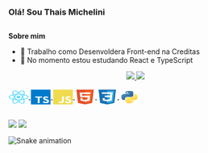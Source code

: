 ### Olá! Sou Thais Michelini

##

**Sobre mim**

- 🔭 Trabalho como Desenvoldera Front-end na Creditas
- 🌱 No momento estou estudando React e TypeScript

<div align="center">
  <a href="https://github.com/thaismichelini">
  <img height="180em" src="https://github-readme-stats.vercel.app/api?username=thaismichelini&show_icons=true&theme=dracula&include_all_commits=true&count_private=true"/>
  <img height="180em" src="https://github-readme-stats.vercel.app/api/top-langs/?username=thaismichelini&layout=compact&langs_count=7&theme=dracula"/>
</div>
 <div style="display: inline_block"><br>
   <img align="center" alt="Rafa-Jsx" height="30" width="40" src="https://raw.githubusercontent.com/devicons/devicon/master/icons/react/react-original.svg">
   <img align="center" alt="Rafa-Ts" height="30" width="40" src="https://raw.githubusercontent.com/devicons/devicon/master/icons/typescript/typescript-original.svg">
  <img align="center" alt="Rafa-Js" height="30" width="40" src="https://raw.githubusercontent.com/devicons/devicon/master/icons/javascript/javascript-plain.svg">
  <img align="center" alt="Rafa-HTML" height="30" width="40" src="https://raw.githubusercontent.com/devicons/devicon/master/icons/html5/html5-original.svg">
  <img align="center" alt="Rafa-CSS" height="30" width="40" src="https://raw.githubusercontent.com/devicons/devicon/master/icons/css3/css3-original.svg">
  <img align="center" alt="Rafa-Python" height="30" width="40" src="https://raw.githubusercontent.com/devicons/devicon/master/icons/python/python-original.svg">
</div>

 ##
 

<div> 
  <a href = "mailto:thaislmichelini@gmail.com"><img src="https://img.shields.io/badge/-Gmail-%23333?style=for-the-badge&logo=gmail&logoColor=white" target="_blank"></a>
  <a href="https://www.linkedin.com/in/thais-michelini" target="_blank"><img src="https://img.shields.io/badge/-LinkedIn-%230077B5?style=for-the-badge&logo=linkedin&logoColor=white" target="_blank"></a> 
 
  ![Snake animation](https://github.com/thaismichelini/thaismichelini/blob/output/github-contribution-grid-snake.svg)
 
</div>
